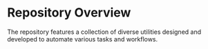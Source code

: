 # Repository Overview

The repository features a collection of diverse utilities designed and developed to automate various tasks and workflows. 
